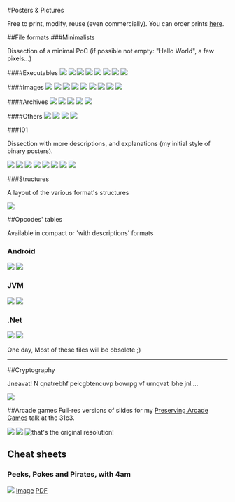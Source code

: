 #Posters & Pictures

Free to print, modify, reuse (even commercially). You can order prints [here](http://prints.corkami.com).

##File formats
###Minimalists

Dissection of a minimal PoC (if possible not empty: "Hello World", a few pixels...)

####Executables
[![](thumbs/PE.gif)](PE.png) [![](thumbs/ELF.gif)](ELF.png) [![](thumbs/MachO.gif)](MachO.png) [![](thumbs/COM.gif)](COM.png) [![](thumbs/DOL.gif)](DOL.png) [![](thumbs/SWF.gif)](SWF.png) [![](thumbs/CLASS.gif)](CLASS.png) [![](thumbs/DEX.gif)](DEX.png) 


####Images
[![](thumbs/XBM.gif)](XBM.png) [![](thumbs/PGM.gif)](PGM.png) [![](thumbs/PPM.gif)](PPM.png) [![](thumbs/BMP.gif)](BMP.png) [![](thumbs/GIF.gif)](GIF.png) [![](thumbs/TIFF_LE.gif)](TIFF_LE.png) [![](thumbs/TIFF_BE.gif)](TIFF_BE.png) [![](thumbs/PNG.gif)](PNG.png) [![](thumbs/JPG.gif)](JPG.png)

####Archives
[![](thumbs/ZIP.gif)](ZIP.png) [![](thumbs/TAR.gif)](TAR.png) [![](thumbs/GZip.gif)](GZip.png) [![](thumbs/RAR.gif)](RAR.png) [![](thumbs/BZ2.gif)](BZ2.png)

####Others
[![](thumbs/PDF.gif)](PDF.png) [![](thumbs/WAV.gif)](WAV.png) [![](thumbs/x64.gif)](x64.png) [![](thumbs/x86.gif)](x86.png)

###101

Dissection with more descriptions, and explanations (my initial style of binary posters).
 
[![](thumbs/PE101.gif)](PE101.png) [![](thumbs/ELF101.gif)](ELF101.png) [![](thumbs/ZIP101.gif)](ZIP101.png) [![](thumbs/Mach-O101.gif)](Mach-O101.png) [![](thumbs/CLASS101.gif)](CLASS101.png) [![](thumbs/PDF101.gif)](PDF101.png) [![](thumbs/COM101.gif)](COM101.png) [![](thumbs/WAV101.gif)](WAV101.png)

###Structures

A layout of the various format's structures

[![](thumbs/PE102.gif)](PE102.png)

##Opcodes' tables

Available in compact or 'with descriptions' formats

### Android
[![](thumbs/DVM.gif)](DVM.png) [![](thumbs/DVMFull.gif)](DVMFull.jpg)
### JVM
[![](thumbs/JVM.gif)](JVM.png) [![](thumbs/JVMFull.gif)](JVMFull.png)
### .Net
[![](thumbs/DotNet.gif)](DotNet.png) [![](thumbs/DotNetFull.gif)](DotNetFull.jpg)


One day, Most of these files will be obsolete ;)

----------

##Cryptography

Jneavat! N qnatrebhf pelcgbtencuvp bowrpg vf urnqvat lbhe jnl....

[![](thumbs/CryptoModes.gif)](CryptoModes.png)

##Arcade games
Full-res versions of slides for my [Preserving Arcade Games](http://www.youtube.com/watch?v=vg7LPcFUxg8) talk at the 31c3.

[![](thumbs/CPSx.gif)](CPSx.png) [![](thumbs/NeoGeo.gif)](NeoGeo.png) ![that's the original resolution!](facepalm.png)

## Cheat sheets
### Peeks, Pokes and Pirates, with 4am
![](thumbs/PPaP.png) [Image](PPaP/PPaP.png) [PDF](PPaP/PPaP.pdf)